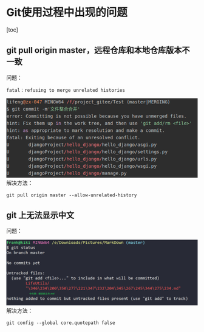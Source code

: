 # Git使用过程中出现的问题
[toc]
## git pull origin master，远程仓库和本地仓库版本不一致
问题：

    fatal：refusing to merge unrelated histories
![无法合并](./.img/GIt3MergeProblem.png)
解决方法：

    git pull origin master --allow-unrelated-history
## git 上无法显示中文
问题：

![不能显示中文](./.img/Git3CannotShowChinese.png)
解决方法：

    git config --global core.quotepath false
